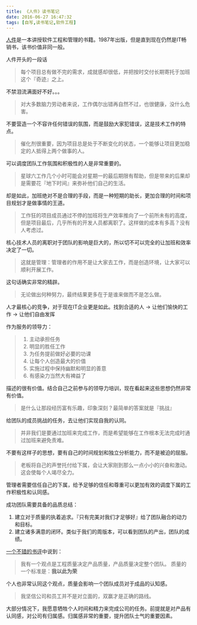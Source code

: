 ```yaml
---
title: 《人件》读书笔记
date: 2016-06-27 16:47:32
tags: [自写,读书笔记,软件工程]
---
```


[人件](https://book.douban.com/subject/1108725/)是一本讲授软件工程和管理的书籍。1987年出版，但是直到现在仍然是IT畅销书，该书价值非同一般。

<!--more-->

人件开头的一段话

> 每个项目总有做不完的需求，成就感却很低，并把按时交付长期寄托于加班这个『奇迹』之上。

不禁泪流满面好不好。。。

> 对大多数脑力劳动者来说，工作偶尔出错再自然不过，也很健康，没什么危害。

不要营造一个不容许任何错误的氛围，而是鼓励大家犯错误，这是技术工作的特点。

> 催化剂很重要，因为项目总是处于不断变化的状态，一个能够让项目更加稳定的人抵得上两个做事的人。

可以调度团队工作氛围和积极性的人是非常重要的。

> 星球六工作几个小时可能会对星期一的最后期限有帮助，但是带来的后果却是需要花『地下时间』来弥补他们自己的生活。

却是如此，加班绝对不是合理的手段，而是一种短期的助长，更加合理的时间和项目规划才是做事情的王道。

> 工作狂的项目成员通过不停的加班将生产效率推向了一个前所未有的高度，但是项目最后，几乎所有的开发人员都离职了。这样做的成本有多高？没有人考虑过。

核心技术人员的离职对于团队的影响是巨大的，所以切不可以完全的让加班和效率决定了一切。

> 这就是管理：管理者的作用不是让大家去工作，而是创造环境，让大家可以顺利开展工作。

这句话确实非常的精辟。

> 无论做出何种努力，最终结果更多在于是谁来做而不是怎么做。

人才最核心的竞争，对于现在IT企业更是如此。找到合适的人 -> 让他们愉快的工作 -> 让他们自由发挥

作为服务的领导力：

> 1. 主动承担任务
> 2. 明显的胜任工作
> 3. 为任务提前做好必要的功课
> 4. 让每个人创造最大的价值
> 5. 实施过程中保持幽默和明显的善意
> 6. 有感染力当然大有裨益了

描述的很有价值。结合自己之前参与的领导力培训，现在看起来这些思想仍然非常有价值。

> 是什么让那段经历富有乐趣，印象深刻？最简单的答案就是『挑战』

给团队的成员挑战的任务，去让他们实现自我的认同。

> 并非我们是要通过加班来完成工作，而是希望能够在工作根本无法完成时通过加班来避免责难。

不要有这样子的思想，要有自己的时间规划和独立分析能力，而不是被迫的屈服。

> 老板将自己的声誉托付给下属，会让大家刚到那么一点小小的兴奋和激动。这会使每个人竭尽全力。

管理者需要信任自己的下属，给予足够的信任和尊重可以更加有效的调度下属的工作积极性和认同感。

成功团队需要具备的品质总结：

1. 建立对于质量的执着追求。『只有完美对我们才足够好』给了团队融合的动力和目标。
2. 建立诸多满意的闭环。类似于我们的周版本，可以看到团队的产出，团队的成绩。

[一个不错的书评][1]中说到：

> 我有一个观点是工程质量决定产品质量，产品质量决定整个团队。
> 质量的一个标准是：**我以此为荣**

个人也非常认同这个观点，质量会影响一个团队成员对于成品的认知感。

> 我坚信公司和员工并不是对立面的，双赢才是正确的路线。

大部分情况下，我愿意牺牲个人时间和精力来完成公司的任务。前提就是对产品有认同感，对公司有归属感。归属感非常的重要，提升团队士气的重要因素。

  [1]: http://book.douban.com/review/5857698/

